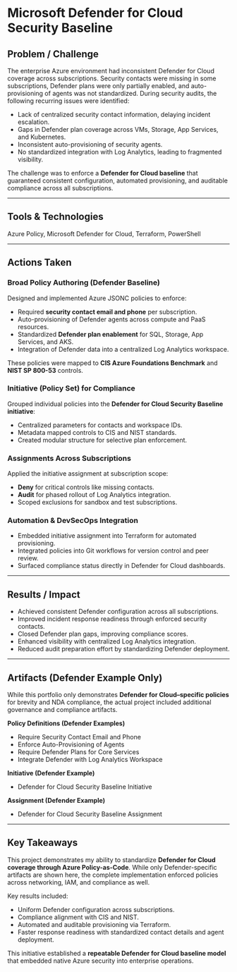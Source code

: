 # Microsoft Defender for Cloud Security Baseline

## Problem / Challenge

The enterprise Azure environment had inconsistent Defender for Cloud coverage across subscriptions. Security contacts were missing in some subscriptions, Defender plans were only partially enabled, and auto-provisioning of agents was not standardized.
During security audits, the following recurring issues were identified:

* Lack of centralized security contact information, delaying incident escalation.
* Gaps in Defender plan coverage across VMs, Storage, App Services, and Kubernetes.
* Inconsistent auto-provisioning of security agents.
* No standardized integration with Log Analytics, leading to fragmented visibility.

The challenge was to enforce a **Defender for Cloud baseline** that guaranteed consistent configuration, automated provisioning, and auditable compliance across all subscriptions.

---

## Tools & Technologies
Azure Policy, Microsoft Defender for Cloud, Terraform, PowerShell

---

## Actions Taken

### Broad Policy Authoring (Defender Baseline)

Designed and implemented Azure JSONC policies to enforce:

* Required **security contact email and phone** per subscription.
* Auto-provisioning of Defender agents across compute and PaaS resources.
* Standardized **Defender plan enablement** for SQL, Storage, App Services, and AKS.
* Integration of Defender data into a centralized Log Analytics workspace.

These policies were mapped to **CIS Azure Foundations Benchmark** and **NIST SP 800-53** controls.

### Initiative (Policy Set) for Compliance

Grouped individual policies into the **Defender for Cloud Security Baseline initiative**:

* Centralized parameters for contacts and workspace IDs.
* Metadata mapped controls to CIS and NIST standards.
* Created modular structure for selective plan enforcement.

### Assignments Across Subscriptions

Applied the initiative assignment at subscription scope:

* **Deny** for critical controls like missing contacts.
* **Audit** for phased rollout of Log Analytics integration.
* Scoped exclusions for sandbox and test subscriptions.

### Automation & DevSecOps Integration

* Embedded initiative assignment into Terraform for automated provisioning.
* Integrated policies into Git workflows for version control and peer review.
* Surfaced compliance status directly in Defender for Cloud dashboards.

---

## Results / Impact

* Achieved consistent Defender configuration across all subscriptions.
* Improved incident response readiness through enforced security contacts.
* Closed Defender plan gaps, improving compliance scores.
* Enhanced visibility with centralized Log Analytics integration.
* Reduced audit preparation effort by standardizing Defender deployment.

---

## Artifacts (Defender Example Only)

While this portfolio only demonstrates **Defender for Cloud–specific policies** for brevity and NDA compliance, the actual project included additional governance and compliance artifacts.

**Policy Definitions (Defender Examples)**

* Require Security Contact Email and Phone
* Enforce Auto-Provisioning of Agents
* Require Defender Plans for Core Services
* Integrate Defender with Log Analytics Workspace

**Initiative (Defender Example)**

* Defender for Cloud Security Baseline Initiative

**Assignment (Defender Example)**

* Defender for Cloud Security Baseline Assignment

---

## Key Takeaways

This project demonstrates my ability to standardize **Defender for Cloud coverage through Azure Policy-as-Code**. While only Defender-specific artifacts are shown here, the complete implementation enforced policies across networking, IAM, and compliance as well.

Key results included:

* Uniform Defender configuration across subscriptions.
* Compliance alignment with CIS and NIST.
* Automated and auditable provisioning via Terraform.
* Faster response readiness with standardized contact details and agent deployment.

This initiative established a **repeatable Defender for Cloud baseline model** that embedded native Azure security into enterprise operations.
